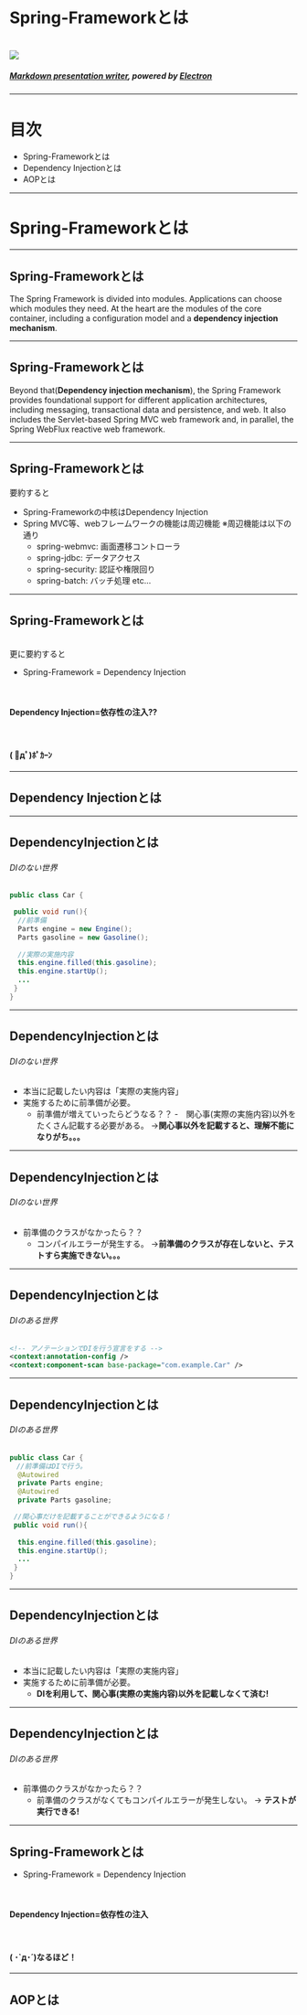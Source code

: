<!-- $theme: gaia -->
<!-- page_number: true -->

Spring-Frameworkとは
===

# ![](https://d1fto35gcfffzn.cloudfront.net/images/oss/spring.svg)

##### [Markdown presentation writer](https://yhatt.github.io/marp/), powered by [Electron](http://electron.atom.io/)

---

# 目次

- Spring-Frameworkとは
- Dependency Injectionとは
- AOPとは

---

# Spring-Frameworkとは

---

## Spring-Frameworkとは

The Spring Framework is divided into modules. Applications can choose which modules they need. At the heart are the modules of the core container, including a configuration model and a **dependency injection mechanism**. 


---
## Spring-Frameworkとは

Beyond that(**Dependency injection mechanism**), the Spring Framework provides foundational support for different application architectures, including messaging, transactional data and persistence, and web. It also includes the Servlet-based Spring MVC web framework and, in parallel, the Spring WebFlux reactive web framework.

---
## Spring-Frameworkとは

要約すると
- Spring-Frameworkの中核はDependency Injection
- Spring MVC等、webフレームワークの機能は周辺機能
※周辺機能は以下の通り
  - spring-webmvc: 画面遷移コントローラ
  - spring-jdbc: データアクセス
  - spring-security: 認証や権限回り
  - spring-batch: バッチ処理
 etc...

---
## Spring-Frameworkとは
<br>
更に要約すると

- Spring-Framework = Dependency Injection

<br>

#### Dependency Injection=依存性の注入??
<br>

#### ( ﾟдﾟ)ﾎﾟｶｰﾝ

---
## Dependency Injectionとは

---
## DependencyInjectionとは

###### DIのない世界

```java
public class Car {

 public void run(){
  //前準備
  Parts engine = new Engine();
  Parts gasoline = new Gasoline();
  
  //実際の実施内容
  this.engine.filled(this.gasoline);
  this.engine.startUp();
  ...
 }
}
```

---
## DependencyInjectionとは

###### DIのない世界
- 本当に記載したい内容は「実際の実施内容」
- 実施するために前準備が必要。
	- 前準備が増えていったらどうなる？？
		-　関心事(実際の実施内容)以外をたくさん記載する必要がある。
		→**関心事以外を記載すると、理解不能になりがち。。。**
        

---
## DependencyInjectionとは

###### DIのない世界
- 前準備のクラスがなかったら？？
	- コンパイルエラーが発生する。
	→**前準備のクラスが存在しないと、テストすら実施できない。。。**

---
## DependencyInjectionとは

###### DIのある世界
```xml
<!-- アノテーションでDIを行う宣言をする -->
<context:annotation-config />
<context:component-scan base-package="com.example.Car" />

```


---
## DependencyInjectionとは

###### DIのある世界

```java
public class Car {
　//前準備はDIで行う。
  @Autowired
  private Parts engine;
  @Autowired  
  private Parts gasoline;

 //関心事だけを記載することができるようになる！
 public void run(){
  
  this.engine.filled(this.gasoline);
  this.engine.startUp();
  ...
 }
}
```
---
## DependencyInjectionとは

###### DIのある世界
- 本当に記載したい内容は「実際の実施内容」
- 実施するために前準備が必要。
	- **DIを利用して、関心事(実際の実施内容)以外を記載しなくて済む!**

---
## DependencyInjectionとは

###### DIのある世界
- 前準備のクラスがなかったら？？
	- 前準備のクラスがなくてもコンパイルエラーが発生しない。
	→ **テストが実行できる!**

---
## Spring-Frameworkとは

- Spring-Framework = Dependency Injection

<br>

#### Dependency Injection=依存性の注入
<br>

#### ( ･`д･´)なるほど！

---
## AOPとは
